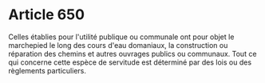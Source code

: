 # Article 650

Celles établies pour l'utilité publique ou communale ont pour objet le marchepied le long des cours d'eau domaniaux, la construction ou réparation des chemins et autres ouvrages publics ou communaux.   Tout ce qui concerne cette espèce de servitude est déterminé par des lois ou des règlements particuliers.